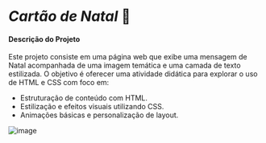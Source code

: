 # *Cartão de Natal* 🎁

#### Descrição do Projeto
Este projeto consiste em uma página web que exibe uma mensagem de Natal acompanhada de uma imagem temática e uma camada de texto estilizada. O objetivo é oferecer uma atividade didática para explorar o uso de HTML e CSS com foco em:
- Estruturação de conteúdo com HTML.
- Estilização e efeitos visuais utilizando CSS.
- Animações básicas e personalização de layout.

![image](https://github.com/user-attachments/assets/e9eefade-30c4-45ea-9623-b600b2afd96c)


